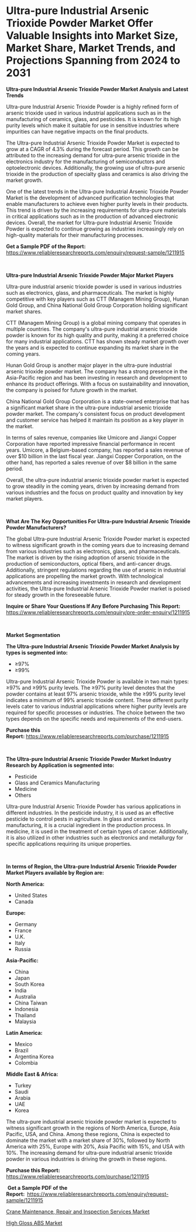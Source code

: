 <p><h1>Ultra-pure Industrial Arsenic Trioxide Powder Market Offer Valuable Insights into Market Size, Market Share, Market Trends, and Projections Spanning from 2024 to 2031</h1></p><p><strong>Ultra-pure Industrial Arsenic Trioxide Powder Market Analysis and Latest Trends</strong></p>
<p><p>Ultra-pure Industrial Arsenic Trioxide Powder is a highly refined form of arsenic trioxide used in various industrial applications such as in the manufacturing of ceramics, glass, and pesticides. It is known for its high purity levels which make it suitable for use in sensitive industries where impurities can have negative impacts on the final products.</p><p>The Ultra-pure Industrial Arsenic Trioxide Powder Market is expected to grow at a CAGR of 4.3% during the forecast period. This growth can be attributed to the increasing demand for ultra-pure arsenic trioxide in the electronics industry for the manufacturing of semiconductors and optoelectronic devices. Additionally, the growing use of ultra-pure arsenic trioxide in the production of specialty glass and ceramics is also driving the market growth.</p><p>One of the latest trends in the Ultra-pure Industrial Arsenic Trioxide Powder Market is the development of advanced purification technologies that enable manufacturers to achieve even higher purity levels in their products. This trend is driven by the increasing requirements for ultra-pure materials in critical applications such as in the production of advanced electronic devices. Overall, the market for Ultra-pure Industrial Arsenic Trioxide Powder is expected to continue growing as industries increasingly rely on high-quality materials for their manufacturing processes.</p></p>
<p><strong>Get a Sample PDF of the Report:&nbsp;</strong> <a href="https://www.reliableresearchreports.com/enquiry/request-sample/1211915">https://www.reliableresearchreports.com/enquiry/request-sample/1211915</a></p>
<p>&nbsp;</p>
<p><strong>Ultra-pure Industrial Arsenic Trioxide Powder Major Market Players</strong></p>
<p><p>Ultra-pure industrial arsenic trioxide powder is used in various industries such as electronics, glass, and pharmaceuticals. The market is highly competitive with key players such as CTT (Managem Mining Group), Hunan Gold Group, and China National Gold Group Corporation holding significant market shares.</p><p>CTT (Managem Mining Group) is a global mining company that operates in multiple countries. The company's ultra-pure industrial arsenic trioxide powder is known for its high quality and purity, making it a preferred choice for many industrial applications. CTT has shown steady market growth over the years and is expected to continue expanding its market share in the coming years.</p><p>Hunan Gold Group is another major player in the ultra-pure industrial arsenic trioxide powder market. The company has a strong presence in the Asia-Pacific region and has been investing in research and development to enhance its product offerings. With a focus on sustainability and innovation, the company is poised for future growth in the market.</p><p>China National Gold Group Corporation is a state-owned enterprise that has a significant market share in the ultra-pure industrial arsenic trioxide powder market. The company's consistent focus on product development and customer service has helped it maintain its position as a key player in the market.</p><p>In terms of sales revenue, companies like Umicore and Jiangxi Copper Corporation have reported impressive financial performance in recent years. Umicore, a Belgium-based company, has reported a sales revenue of over $10 billion in the last fiscal year. Jiangxi Copper Corporation, on the other hand, has reported a sales revenue of over $8 billion in the same period.</p><p>Overall, the ultra-pure industrial arsenic trioxide powder market is expected to grow steadily in the coming years, driven by increasing demand from various industries and the focus on product quality and innovation by key market players.</p></p>
<p>&nbsp;</p>
<p><strong>What Are The Key Opportunities For Ultra-pure Industrial Arsenic Trioxide Powder Manufacturers?</strong></p>
<p><p>The global Ultra-pure Industrial Arsenic Trioxide Powder market is expected to witness significant growth in the coming years due to increasing demand from various industries such as electronics, glass, and pharmaceuticals. The market is driven by the rising adoption of arsenic trioxide in the production of semiconductors, optical fibers, and anti-cancer drugs. Additionally, stringent regulations regarding the use of arsenic in industrial applications are propelling the market growth. With technological advancements and increasing investments in research and development activities, the Ultra-pure Industrial Arsenic Trioxide Powder market is poised for steady growth in the foreseeable future.</p></p>
<p><strong>Inquire or Share Your Questions If Any Before Purchasing This Report:</strong> <a href="https://www.reliableresearchreports.com/enquiry/pre-order-enquiry/1211915">https://www.reliableresearchreports.com/enquiry/pre-order-enquiry/1211915</a></p>
<p>&nbsp;</p>
<p><strong>Market Segmentation</strong></p>
<p><strong>The Ultra-pure Industrial Arsenic Trioxide Powder Market Analysis by types is segmented into:</strong></p>
<p><ul><li>≥97%</li><li>≥99%</li></ul></p>
<p><p>Ultra-pure Industrial Arsenic Trioxide Powder is available in two main types: ≥97% and ≥99% purity levels. The ≥97% purity level denotes that the powder contains at least 97% arsenic trioxide, while the ≥99% purity level indicates a minimum of 99% arsenic trioxide content. These different purity levels cater to various industrial applications where higher purity levels are required for specific processes or industries. The choice between the two types depends on the specific needs and requirements of the end-users.</p></p>
<p><strong>Purchase this Report:&nbsp;</strong><a href="https://www.reliableresearchreports.com/purchase/1211915">https://www.reliableresearchreports.com/purchase/1211915</a></p>
<p>&nbsp;</p>
<p><strong>The Ultra-pure Industrial Arsenic Trioxide Powder Market Industry Research by Application is segmented into:</strong></p>
<p><ul><li>Pesticide</li><li>Glass and Ceramics Manufacturing</li><li>Medicine</li><li>Others</li></ul></p>
<p><p>Ultra-pure Industrial Arsenic Trioxide Powder has various applications in different industries. In the pesticide industry, it is used as an effective pesticide to control pests in agriculture. In glass and ceramics manufacturing, it is a crucial ingredient in the production process. In medicine, it is used in the treatment of certain types of cancer. Additionally, it is also utilized in other industries such as electronics and metallurgy for specific applications requiring its unique properties.</p></p>
<p>&nbsp;</p>
<p><strong>In terms of Region, the Ultra-pure Industrial Arsenic Trioxide Powder Market Players available by Region are:</strong></p>
<p>
    <p> <strong> North America: </strong>
        <ul>
            <li>United States</li>
            <li>Canada</li>
        </ul>
        </p> 
    <p> <strong> Europe: </strong>
        <ul>
            <li>Germany</li>
            <li>France</li>
            <li>U.K.</li>
            <li>Italy</li>
            <li>Russia</li>
        </ul>
        </p> 
    <p> <strong> Asia-Pacific: </strong>
        <ul>
            <li>China</li>
            <li>Japan</li>
            <li>South Korea</li>
            <li>India</li>
            <li>Australia</li>
            <li>China Taiwan</li>
            <li>Indonesia</li>
            <li>Thailand</li>
            <li>Malaysia</li>
        </ul>
        </p> 
    <p> <strong> Latin America: </strong>
        <ul>
            <li>Mexico</li>
            <li>Brazil</li>
            <li>Argentina Korea</li>
            <li>Colombia</li>
        </ul>
        </p> 
    <p> <strong> Middle East & Africa: </strong>
        <ul>
            <li>Turkey</li>
            <li>Saudi</li>
            <li>Arabia</li>
            <li>UAE</li>
            <li>Korea</li>
        </ul>
    </p>
    </p>
<p><p>The ultra-pure industrial arsenic trioxide powder market is expected to witness significant growth in the regions of North America, Europe, Asia Pacific, USA, and China. Among these regions, China is expected to dominate the market with a market share of 30%, followed by North America with 25%, Europe with 20%, Asia Pacific with 15%, and USA with 10%. The increasing demand for ultra-pure industrial arsenic trioxide powder in various industries is driving the growth in these regions.</p></p>
<p><strong>Purchase this Report: </strong><a href="https://www.reliableresearchreports.com/purchase/1211915">https://www.reliableresearchreports.com/purchase/1211915</a></p>
<p>&nbsp;<strong>Get a Sample PDF of the Report:&nbsp;&nbsp;</strong><a href="https://www.reliableresearchreports.com/enquiry/request-sample/1211915">https://www.reliableresearchreports.com/enquiry/request-sample/1211915</a></p>
<p><strong></strong></p>
<p><p><a href="https://github.com/gdfhhhj/Market-Research-Report-List-3/blob/main/crane-maintenance-repair-and-inspection-services-market.md">Crane Maintenance, Repair and Inspection Services Market</a></p><p><a href="https://github.com/julyju69/Market-Research-Report-List-2/blob/main/high-gloss-abs-market.md">High Gloss ABS Market</a></p></p>